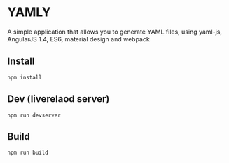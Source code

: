 # YAMLY
A simple application that allows you to generate YAML files, using yaml-js, AngularJS 1.4, ES6, material design and webpack

## Install

```
npm install
```

## Dev (liverelaod server)

```
npm run devserver
```

## Build

```
npm run build
```
